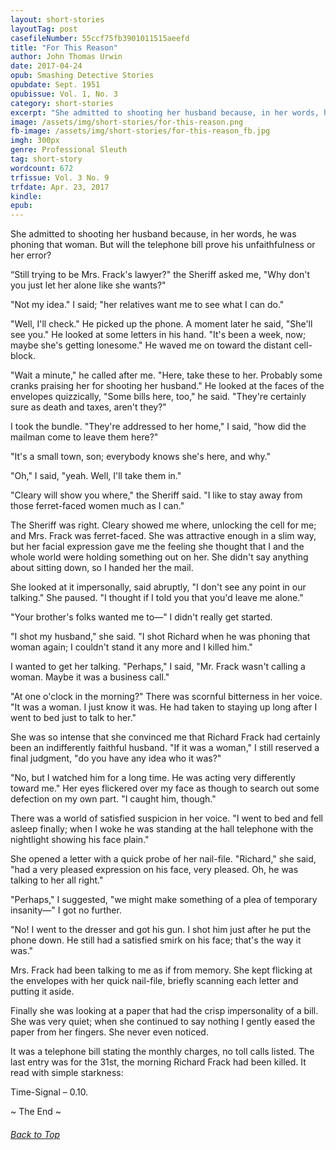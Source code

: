 ```yaml
---
layout: short-stories
layoutTag: post
casefileNumber: 55ccf75fb3901011515aeefd
title: "For This Reason"
author: John Thomas Urwin
date: 2017-04-24
opub: Smashing Detective Stories
opubdate: Sept. 1951
opubissue: Vol. 1, No. 3
category: short-stories
excerpt: "She admitted to shooting her husband because, in her words, he was phoning that woman. But will the telephone bill prove his unfaithfulness or her error?"
image: /assets/img/short-stories/for-this-reason.png
fb-image: /assets/img/short-stories/for-this-reason_fb.jpg
imgh: 300px
genre: Professional Sleuth
tag: short-story
wordcount: 672
trfissue: Vol. 3 No. 9
trfdate: Apr. 23, 2017
kindle: 
epub: 
---
```


She admitted to shooting her husband because, in her words, he was
phoning that woman. But will the telephone bill prove his unfaithfulness
or her error?

“Still trying to be Mrs. Frack's lawyer?" the Sheriff asked me, "Why
don't you just let her alone like she wants?"

"Not my idea." I said; "her relatives want me to see what I can do."

"Well, I'll check." He picked up the phone. A moment later he said,
"She'll see you." He looked at some letters in his hand. "It's been a
week, now; maybe she's getting lonesome." He waved me on toward the
distant cell-block.

"Wait a minute," he called after me. "Here, take these to her. Probably
some cranks praising her for shooting her husband." He looked at the
faces of the envelopes quizzically, "Some bills here, too," he said.
"They're certainly sure as death and taxes, aren't they?"

I took the bundle. "They're addressed to her home," I said, "how did the
mailman come to leave them here?"

"It's a small town, son; everybody knows she's here, and why."

"Oh," I said, "yeah. Well, I'll take them in."

"Cleary will show you where," the Sheriff said. "I like to stay away
from those ferret-faced women much as I can."

The Sheriff was right. Cleary showed me where, unlocking the cell for
me; and Mrs. Frack was ferret-faced. She was attractive enough in a slim
way, but her facial expression gave me the feeling she thought that I
and the whole world were holding something out on her. She didn't say
anything about sitting down, so I handed her the mail.

She looked at it impersonally, said abruptly, "I don't see any point in
our talking." She paused. "I thought if I told you that you'd leave me
alone."

"Your brother's folks wanted me to—" I didn't really get started.

"I shot my husband," she said. "I shot Richard when he was phoning that
woman again; I couldn't stand it any more and I killed him."

I wanted to get her talking. "Perhaps," I said, "Mr. Frack wasn't
calling a woman. Maybe it was a business call."

"At one o'clock in the morning?" There was scornful bitterness in her
voice. "It was a woman. I just know it was. He had taken to staying up
long after I went to bed just to talk to her."

She was so intense that she convinced me that Richard Frack had
certainly been an indifferently faithful husband. "If it was a woman," I
still reserved a final judgment, "do you have any idea who it was?"

"No, but I watched him for a long time. He was acting very differently
toward me." Her eyes flickered over my face as though to search out some
defection on my own part. "I caught him, though."

There was a world of satisfied suspicion in her voice. "I went to bed
and fell asleep finally; when I woke he was standing at the hall
telephone with the nightlight showing his face plain."

She opened a letter with a quick probe of her nail-file. "Richard," she
said, "had a very pleased expression on his face, very pleased. Oh, he
was talking to her all right."

"Perhaps," I suggested, "we might make something of a plea of temporary
insanity—" I got no further.

"No! I went to the dresser and got his gun. I shot him just after he put
the phone down. He still had a satisfied smirk on his face; that's the
way it was."

Mrs. Frack had been talking to me as if from memory. She kept flicking
at the envelopes with her quick nail-file, briefly scanning each letter
and putting it aside.

Finally she was looking at a paper that had the crisp impersonality of a
bill. She was very quiet; when she continued to say nothing I gently
eased the paper from her fingers. She never even noticed.

It was a telephone bill stating the monthly charges, no toll calls
listed. The last entry was for the 31st, the morning Richard Frack had
been killed. It read with simple starkness:

Time-Signal – 0.10.

<p id="theend">~ The End ~
<h6 class="btt"><a href="#top">Back to Top</a></h6>
